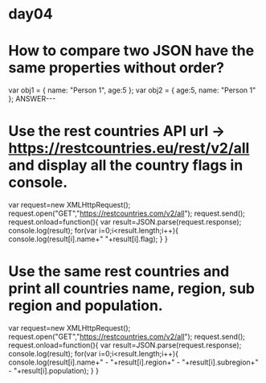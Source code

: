 # day04
# How to compare two JSON have the same properties without order?
var obj1 = { name: "Person 1", age:5 };
var obj2 = { age:5, name: "Person 1" };
ANSWER---


# Use the rest countries API url -> https://restcountries.eu/rest/v2/all and display all the country flags in console.
var request=new XMLHttpRequest();
request.open("GET","https://restcountries.com/v2/all");
request.send();
request.onload=function(){
  var result=JSON.parse(request.response);
  console.log(result);
  for(var i=0;i<result.length;i++){
    console.log(result[i].name+" "+result[i].flag);
  }
}

# Use the same rest countries and print all countries name, region, sub region and population.
var request=new XMLHttpRequest();
request.open("GET","https://restcountries.com/v2/all");
request.send();
request.onload=function(){
  var result=JSON.parse(request.response);
  console.log(result);
  for(var i=0;i<result.length;i++){
    console.log(result[i].name+" - "+result[i].region+" - "+result[i].subregion+" - "+result[i].population);
  }
}
